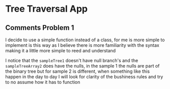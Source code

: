 # Tree Traversal App

## Comments Problem 1
I decide to use a simple function instead of a class, for me is more simple to implement is this way as I believe there is more familiarity with the syntax making it a little more simple to reed and understand 

I notice that the `sampleTree1` doesn't have null branch's and the `sampleTreeArray2` does have the nulls, in the sample 1 the nulls are part of the binary tree but for sample 2 is different, when something like this happen in the day to day I will look for clarity of the bushiness rules and try to no assume how it has to function
